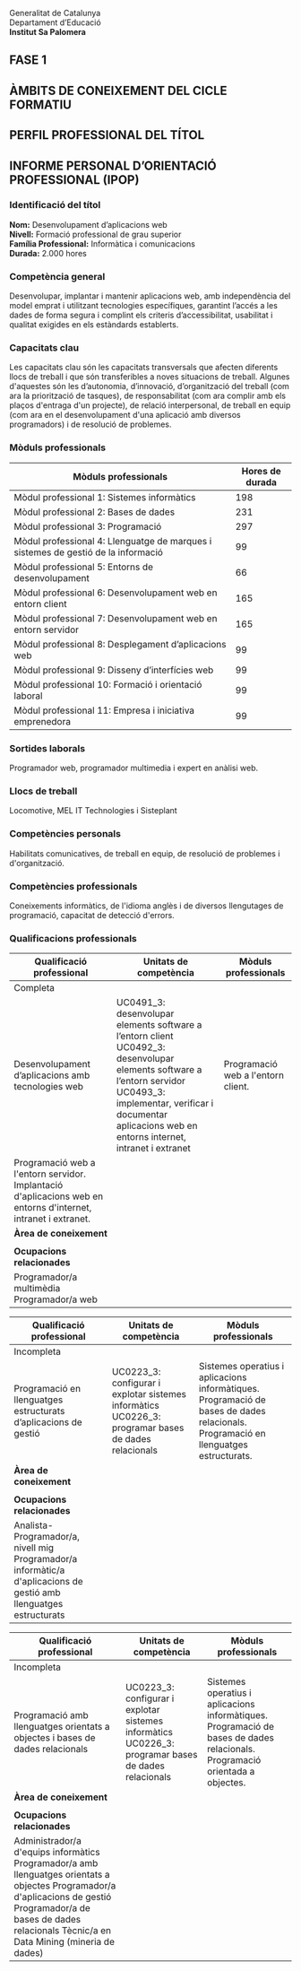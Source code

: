 Generalitat de Catalunya  
Departament d’Educació  
**Institut Sa Palomera**  
## **FASE 1**
## **ÀMBITS DE CONEIXEMENT DEL CICLE FORMATIU**  
## **PERFIL PROFESSIONAL DEL TÍTOL**  
## **INFORME PERSONAL D’ORIENTACIÓ PROFESSIONAL (IPOP)**
### **Identificació del títol**
**Nom:** Desenvolupament d’aplicacions web  
**Nivell:** Formació professional de grau superior  
**Família Professional:** Informàtica i comunicacions  
**Durada:** 2.000 hores  
### **Competència general**
Desenvolupar, implantar i mantenir aplicacions web, amb
independència del model emprat i utilitzant tecnologies específiques, garantint l’accés a les dades de forma
segura i complint els criteris d’accessibilitat, usabilitat i qualitat exigides en els estàndards establerts.
### **Capacitats clau**
Les capacitats clau són les capacitats transversals que afecten diferents llocs de treball i que són transferibles a noves situacions
de treball. Algunes d'aquestes són les d’autonomia, d’innovació, d’organització del treball (com ara la priorització de tasques), de
responsabilitat (com ara complir amb els plaços d'entraga d'un projecte), de relació interpersonal, de treball en equip (com ara en el desenvolupament d'una aplicació amb diversos programadors) i de resolució de problemes.
### **Mòduls professionals**
| Mòduls professionals | Hores de durada |
| -------- | ------- |
| Mòdul professional 1: Sistemes informàtics | 198 |
| Mòdul professional 2: Bases de dades | 231 |
| Mòdul professional 3: Programació | 297 |
| Mòdul professional 4: Llenguatge de marques i sistemes de gestió de la informació | 99 |
| Mòdul professional 5: Entorns de desenvolupament | 66 |
| Mòdul professional 6: Desenvolupament web en entorn client | 165 |
| Mòdul professional 7: Desenvolupament web en entorn servidor | 165 |
| Mòdul professional 8: Desplegament d’aplicacions web | 99 |
| Mòdul professional 9: Disseny d’interfícies web | 99 |
| Mòdul professional 10: Formació i orientació laboral | 99 |
| Mòdul professional 11: Empresa i iniciativa emprenedora | 99 |
### **Sortides laborals**
Programador web, programador multimedia i expert en anàlisi web.
### **Llocs de treball**
Locomotive, MEL IT Technologies i Sisteplant
### **Competències personals**
Habilitats comunicatives, de treball en equip, de resolució de problemes i d'organització.
### **Competències professionals**
Coneixements informàtics, de l'idioma anglès i de diversos llengutages de programació, capacitat de detecció d'errors.
### **Qualificacions professionals**
| Qualificació professional | Unitats de competència | Mòduls professionals |
| -------- | ------- | -------- |
| Completa |  |  |
| Desenvolupament d’aplicacions amb tecnologies web | UC0491_3: desenvolupar elements software a l’entorn client  UC0492_3: desenvolupar elements software a l’entorn servidor  UC0493_3: implementar, verificar i documentar aplicacions web en entorns internet, intranet i extranet | Programació web a l'entorn client. 
 Programació web a l'entorn servidor.  Implantació d'aplicacions web en entorns d'internet, intranet i extranet. |
| **Àrea de coneixement** |
|  |  |  |
| **Ocupacions relacionades** |
| Programador/a multimèdia  Programador/a web |  |  |

| Qualificació professional | Unitats de competència | Mòduls professionals |
| -------- | ------- | -------- |
| Incompleta |  |  |
| Programació en llenguatges estructurats d’aplicacions de gestió | UC0223_3: configurar i explotar sistemes informàtics  UC0226_3: programar bases de dades relacionals | Sistemes operatius i aplicacions informàtiques.  Programació de bases de dades relacionals.  Programació en llenguatges estructurats. |
| **Àrea de coneixement** |
|  |  |  |
| **Ocupacions relacionades** |
| Analista-Programador/a, nivell mig  Programador/a informàtic/a d'aplicacions de gestió amb llenguatges estructurats |  |  |

| Qualificació professional | Unitats de competència | Mòduls professionals |
| -------- | ------- | -------- |
| Incompleta |  |  |
| Programació amb llenguatges orientats a objectes i bases de dades relacionals | UC0223_3: configurar i explotar sistemes informàtics  UC0226_3: programar bases de dades relacionals | Sistemes operatius i aplicacions informàtiques.  Programació de bases de dades relacionals.  Programació orientada a objectes. |
| **Àrea de coneixement** |
|  |  |  |
| **Ocupacions relacionades** |
| Administrador/a d'equips informàtics  Programador/a amb llenguatges orientats a objectes  Programador/a d'aplicacions de gestió  Programador/a de bases de dades relacionals  Tècnic/a en Data Mining (mineria de dades) |  |  |
